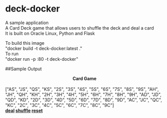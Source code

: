 # deck-docker
A sample application<br>
A Card Deck game that allows users to shuffle the deck and deal a card<br>
It is built on Oracle Linux, Python and Flask<br>

To build this image<br>
"docker build -t deck-docker:latest ."<br>
To run<br>
"docker run -p <port>:80 -t deck-docker"<br>

##Sample Output
<center><b>Card Game</b></center> <br>["AS", "JS", "QS", "KS", "2S", "3S", "4S", "5S", "6S", "7S", "8S", "9S", "AH", "JH", "QH", "KH", "2H", "3H", "4H", "5H", "6H", "7H", "8H", "9H", "AD", "JD", "QD", "KD", "2D", "3D", "4D", "5D", "6D", "7D", "8D", "9D", "AC", "JC", "QC", "KC", "2C", "3C", "4C", "5C", "6C", "7C", "8C", "9C"]<br> <b><a href = '/deal'>deal</a> <b><a href = '/shuffle'>shuffle</a></b> <b><a href = '/reset'>reset</a>
